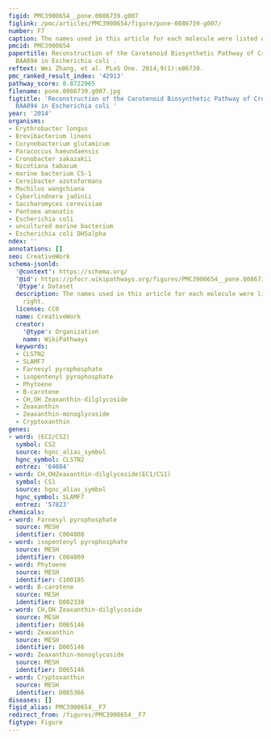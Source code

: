 ```yaml
---
figid: PMC3900654__pone.0086739.g007
figlink: /pmc/articles/PMC3900654/figure/pone-0086739-g007/
number: F7
caption: The names used in this article for each molecule were listed on the right.
pmcid: PMC3900654
papertitle: Reconstruction of the Carotenoid Biosynthetic Pathway of Cronobacter sakazakii
  BAA894 in Escherichia coli .
reftext: Wei Zhang, et al. PLoS One. 2014;9(1):e86739.
pmc_ranked_result_index: '42913'
pathway_score: 0.8722965
filename: pone.0086739.g007.jpg
figtitle: 'Reconstruction of the Carotenoid Biosynthetic Pathway of Cronobacter sakazakii
  BAA894 in Escherichia coli '
year: '2014'
organisms:
- Erythrobacter longus
- Brevibacterium linens
- Corynebacterium glutamicum
- Paracoccus haeundaensis
- Cronobacter sakazakii
- Nicotiana tabacum
- marine bacterium CS-1
- Cereibacter azotoformans
- Machilus wangchiana
- Cyberlindnera jadinii
- Saccharomyces cerevisiae
- Pantoea ananatis
- Escherichia coli
- uncultured marine bacterium
- Escherichia coli DH5alpha
ndex: ''
annotations: []
seo: CreativeWork
schema-jsonld:
  '@context': https://schema.org/
  '@id': https://pfocr.wikipathways.org/figures/PMC3900654__pone.0086739.g007.html
  '@type': Dataset
  description: The names used in this article for each molecule were listed on the
    right.
  license: CC0
  name: CreativeWork
  creator:
    '@type': Organization
    name: WikiPathways
  keywords:
  - CLSTN2
  - SLAMF7
  - Farnesyl pyrophosphate
  - isopentenyl pyrophosphate
  - Phytoene
  - B-carotene
  - CH,OH Zeaxanthin-dilglycoside
  - Zeaxanthin
  - Zeaxanthin-monoglycoside
  - Cryptoxanthin
genes:
- word: (EC2/CS2)
  symbol: CS2
  source: hgnc_alias_symbol
  hgnc_symbol: CLSTN2
  entrez: '64084'
- word: CH,OHZeaxanthin-dilglycoside(EC1/CS1)
  symbol: CS1
  source: hgnc_alias_symbol
  hgnc_symbol: SLAMF7
  entrez: '57823'
chemicals:
- word: Farnesyl pyrophosphate
  source: MESH
  identifier: C004808
- word: isopentenyl pyrophosphate
  source: MESH
  identifier: C004809
- word: Phytoene
  source: MESH
  identifier: C100185
- word: B-carotene
  source: MESH
  identifier: D002338
- word: CH,OH Zeaxanthin-dilglycoside
  source: MESH
  identifier: D065146
- word: Zeaxanthin
  source: MESH
  identifier: D065146
- word: Zeaxanthin-monoglycoside
  source: MESH
  identifier: D065146
- word: Cryptoxanthin
  source: MESH
  identifier: D065366
diseases: []
figid_alias: PMC3900654__F7
redirect_from: /figures/PMC3900654__F7
figtype: Figure
---
```

